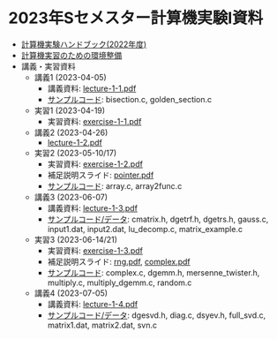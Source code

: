 # 2023年Sセメスター計算機実験I資料

* [計算機実験ハンドブック(2022年度)](https://github.com/utphys-comp/handbook/releases/download/handbook-2022/handbook.pdf)
* [計算機実習のための環境整備](https://utphys-comp.github.io)
* 講義・実習資料
  * 講義1 (2023-04-05)
    * 講義資料: [lecture-1-1.pdf](lecture/lecture-1-1.pdf)
    * [サンプルコード](sample): bisection.c, golden_section.c
  * 実習1 (2023-04-19)
    * 実習資料: [exercise-1-1.pdf](exercise/exercise-1-1.pdf)
  * 講義2 (2023-04-26)
    * [lecture-1-2.pdf](lecture/lecture-1-2.pdf)
  * 実習2 (2023-05-10/17)
    * 実習資料: [exercise-1-2.pdf](exercise/exercise-1-2.pdf)
    * 補足説明スライド: [pointer.pdf](exercise/pointer.pdf)
    * [サンプルコード](sample): array.c, array2func.c
  * 講義3 (2023-06-07)
    * 講義資料: [lecture-1-3.pdf](lecture/lecture-1-3.pdf)
    * [サンプルコード/データ](sample): cmatrix.h, dgetrf.h, dgetrs.h, gauss.c, input1.dat, input2.dat, lu_decomp.c, matrix_example.c
  * 実習3 (2023-06-14/21)
    * 実習資料: [exercise-1-3.pdf](exercise/exercise-1-3.pdf)
    * 補足説明スライド: [rng.pdf](exercise/rng.pdf), [complex.pdf](exercise/complex.pdf)
    * [サンプルコード](sample): complex.c, dgemm.h, mersenne_twister.h, multiply.c, multiply_dgemm.c, random.c
  * 講義4 (2023-07-05)
    * 講義資料: [lecture-1-4.pdf](lecture/lecture-1-4.pdf)
    * [サンプルコード/データ](sample): dgesvd.h, diag.c, dsyev.h, full_svd.c, matrix1.dat, matrix2.dat, svn.c


